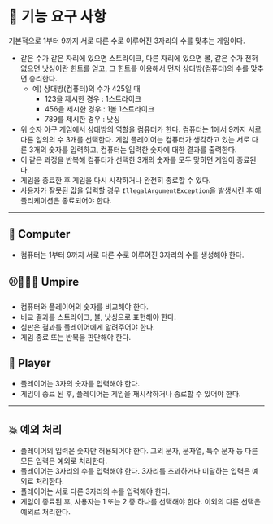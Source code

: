 # 🚀 기능 요구 사항
기본적으로 1부터 9까지 서로 다른 수로 이루어진 3자리의 수를 맞추는 게임이다.

- 같은 수가 같은 자리에 있으면 스트라이크, 다른 자리에 있으면 볼, 같은 수가 전혀 없으면 낫싱이란 힌트를 얻고, 그 힌트를 이용해서 먼저 상대방(컴퓨터)의 수를 맞추면 승리한다.
    - 예) 상대방(컴퓨터)의 수가 425일 때
        - 123을 제시한 경우 : 1스트라이크
        - 456을 제시한 경우 : 1볼 1스트라이크
        - 789를 제시한 경우 : 낫싱
- 위 숫자 야구 게임에서 상대방의 역할을 컴퓨터가 한다. 컴퓨터는 1에서 9까지 서로 다른 임의의 수 3개를 선택한다. 게임 플레이어는 컴퓨터가 생각하고 있는 서로 다른 3개의 숫자를 입력하고, 컴퓨터는 입력한 숫자에 대한
  결과를 출력한다.
- 이 같은 과정을 반복해 컴퓨터가 선택한 3개의 숫자를 모두 맞히면 게임이 종료된다.
- 게임을 종료한 후 게임을 다시 시작하거나 완전히 종료할 수 있다.
- 사용자가 잘못된 값을 입력할 경우 `IllegalArgumentException`을 발생시킨 후 애플리케이션은 종료되어야 한다.
---
## 🤖 Computer

- 컴퓨터는 1부터 9까지 서로 다른 수로 이루어진 3자리의 수를 생성해야 한다.

## ⚾👨🏻‍⚖️ Umpire

- 컴퓨터와 플레이어의 숫자를 비교해야 한다.
- 비교 결과를 스트라이크, 볼, 낫싱으로 표현해야 한다.
- 심판은 결과를 플레이어에게 알려주어야 한다.
- 게임 종료 또는 반복을 판단해야 한다.

## 🧢 Player

- 플레이어는 3자의 숫자를 입력해야 한다.
- 게임이 종료 된 후, 플레이어는 게임을 재시작하거나 종료할 수 있어야 한다.

---

## 💥 예외 처리

- 플레이어의 입력은 숫자만 허용되어야 한다. 그외 문자, 문자열, 특수 문자 등 다른 모든 입력은 예외로 처리한다.
- 플레이어는 3자리의 수를 입력해야 한다. 3자리를 초과하거나 미달하는 입력은 예외로 처리한다.
- 플레이어는 서로 다른 3자리의 수를 입력해야 한다.
- 게임이 종료된 후, 사용자는 1 또는 2 중 하나를 선택해야 한다. 이외의 다른 선택은 예외로 처리한다.
